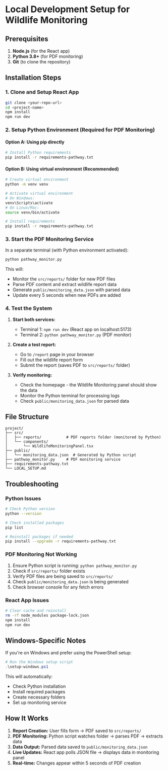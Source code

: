 # Local Development Setup for Wildlife Monitoring

## Prerequisites

1. **Node.js** (for the React app)
2. **Python 3.8+** (for PDF monitoring)
3. **Git** (to clone the repository)

## Installation Steps

### 1. Clone and Setup React App
```bash
git clone <your-repo-url>
cd <project-name>
npm install
npm run dev
```

### 2. Setup Python Environment (Required for PDF Monitoring)

#### Option A: Using pip directly
```bash
# Install Python requirements
pip install -r requirements-pathway.txt
```

#### Option B: Using virtual environment (Recommended)
```bash
# Create virtual environment
python -m venv venv

# Activate virtual environment
# On Windows:
venv\Scripts\activate
# On Linux/Mac:
source venv/bin/activate

# Install requirements
pip install -r requirements-pathway.txt
```

### 3. Start the PDF Monitoring Service

In a separate terminal (with Python environment activated):
```bash
python pathway_monitor.py
```

This will:
- Monitor the `src/reports/` folder for new PDF files
- Parse PDF content and extract wildlife report data
- Generate `public/monitoring_data.json` with parsed data
- Update every 5 seconds when new PDFs are added

### 4. Test the System

1. **Start both services:**
   - Terminal 1: `npm run dev` (React app on localhost:5173)
   - Terminal 2: `python pathway_monitor.py` (PDF monitor)

2. **Create a test report:**
   - Go to `/report` page in your browser
   - Fill out the wildlife report form
   - Submit the report (saves PDF to `src/reports/` folder)

3. **Verify monitoring:**
   - Check the homepage - the Wildlife Monitoring panel should show the data
   - Monitor the Python terminal for processing logs
   - Check `public/monitoring_data.json` for parsed data

## File Structure

```
project/
├── src/
│   ├── reports/           # PDF reports folder (monitored by Python)
│   └── components/
│       └── WildlifeMonitoringPanel.tsx
├── public/
│   └── monitoring_data.json  # Generated by Python script
├── pathway_monitor.py     # PDF monitoring service
├── requirements-pathway.txt
└── LOCAL_SETUP.md
```

## Troubleshooting

### Python Issues
```bash
# Check Python version
python --version

# Check installed packages
pip list

# Reinstall packages if needed
pip install --upgrade -r requirements-pathway.txt
```

### PDF Monitoring Not Working
1. Ensure Python script is running: `python pathway_monitor.py`
2. Check if `src/reports/` folder exists
3. Verify PDF files are being saved to `src/reports/`
4. Check `public/monitoring_data.json` is being generated
5. Check browser console for any fetch errors

### React App Issues
```bash
# Clear cache and reinstall
rm -rf node_modules package-lock.json
npm install
npm run dev
```

## Windows-Specific Notes

If you're on Windows and prefer using the PowerShell setup:
```powershell
# Run the Windows setup script
.\setup-windows.ps1
```

This will automatically:
- Check Python installation
- Install required packages
- Create necessary folders
- Set up monitoring service

## How It Works

1. **Report Creation:** User fills form → PDF saved to `src/reports/`
2. **PDF Monitoring:** Python script watches folder → parses PDF → extracts data
3. **Data Output:** Parsed data saved to `public/monitoring_data.json`
4. **Live Updates:** React app polls JSON file → displays data in monitoring panel
5. **Real-time:** Changes appear within 5 seconds of PDF creation